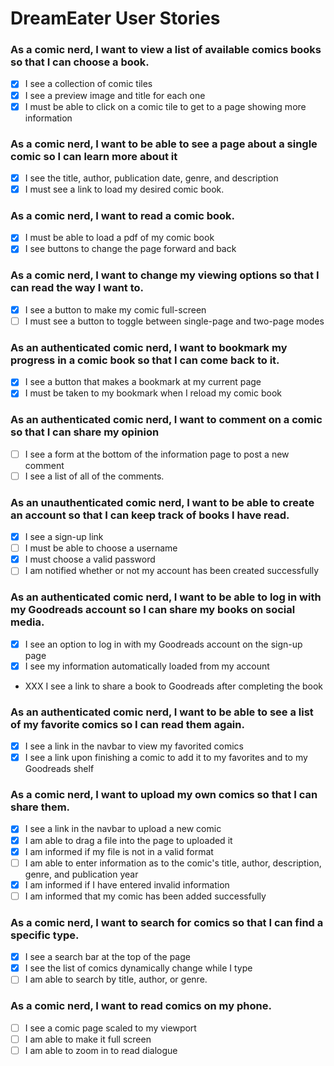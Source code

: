 # DreamEater User Stories

### As a comic nerd, I want to view a list of available comics books so that I can choose a book.
* [x] I see a collection of comic tiles
* [x] I see a preview image and title for each one
* [x] I must be able to click on a comic tile to get to a page showing more information

### As a comic nerd, I want to be able to see a page about a single comic so I can learn more about it
* [x] I see the title, author, publication date, genre, and description
* [x] I must see a link to load my desired comic book.

### As a comic nerd, I want to read a comic book.
* [x] I must be able to load a pdf of my comic book
* [x] I see buttons to change the page forward and back

### As a comic nerd, I want to change my viewing options so that I can read the way I want to.
* [x] I see a button to make my comic full-screen
* [ ] I must see a button to toggle between single-page and two-page modes

### As an authenticated comic nerd, I want to bookmark my progress in a comic book so that I can come back to it.
* [x] I see a button that makes a bookmark at my current page
* [x] I must be taken to my bookmark when I reload my comic book

### As an authenticated comic nerd, I want to comment on a comic so that I can share my opinion
* [ ] I see a form at the bottom of the information page to post a new comment
* [ ] I see a list of all of the comments.

### As an unauthenticated comic nerd, I want to be able to create an account so that I can keep track of books I have read.
* [x] I see a sign-up link
* [ ] I must be able to choose a username
* [x] I must choose a valid password
* [ ] I am notified whether or not my account has been created successfully

### As an authenticated comic nerd, I want to be able to log in with my Goodreads account so I can share my books on social media.
* [x] I see an option to log in with my Goodreads account on the sign-up page
* [x] I see my information automatically loaded from my account
* XXX I see a link to share a book to Goodreads after completing the book

### As an authenticated comic nerd, I want to be able to see a list of my favorite comics so I can read them again.
* [x] I see a link in the navbar to view my favorited comics
* [x] I see a link upon finishing a comic to add it to my favorites and to my Goodreads shelf

### As a comic nerd, I want to upload my own comics so that I can share them.
* [x] I see a link in the navbar to upload a new comic
* [x] I am able to drag a file into the page to uploaded it
* [x] I am informed if my file is not in a valid format
* [ ] I am able to enter information as to the comic's title, author, description, genre, and publication year
* [x] I am informed if I have entered invalid information
* [ ] I am informed that my comic has been added successfully

### As a comic nerd, I want to search for comics so that I can find a specific type.
* [x] I see a search bar at the top of the page
* [x] I see the list of comics dynamically change while I type
* [ ] I am able to search by title, author, or genre.

### As a comic nerd, I want to read comics on my phone.
* [ ] I see a comic page scaled to my viewport
* [ ] I am able to make it full screen
* [ ] I am able to zoom in to read dialogue
